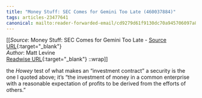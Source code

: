 ```yaml
---
title: "Money Stuff: SEC Comes for Gemini Too Late (460037884)"
tags: articles-23477641
canonical: mailto:reader-forwarded-email/cd9279d61f9130dc70a945706097a8a8
---
```


[[_Source_: Money Stuff: SEC Comes for Gemini Too Late - [Source URL](mailto:reader-forwarded-email/cd9279d61f9130dc70a945706097a8a8){:target="_blank"}<br>
_Author_: Matt Levine<br>
[Readwise URL](https://readwise.io/open/460037884){:target="_blank"}
::wrap]]

the *Howey* test of what makes an “investment contract” a security is the one I quoted above; it’s “the investment of money in a common enterprise with a reasonable expectation of profits to be derived from the efforts of others.”
